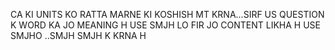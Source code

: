 CA KI UNITS KO RATTA MARNE KI KOSHISH MT KRNA...SIRF US QUESTION K WORD KA JO MEANING H USE SMJH LO FIR JO CONTENT LIKHA H USE SMJHO ..SMJH SMJH K KRNA H 


